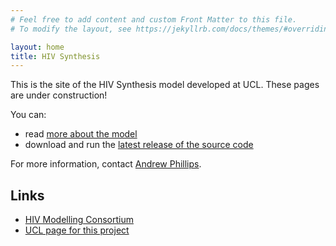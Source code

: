 ```yaml
---
# Feel free to add content and custom Front Matter to this file.
# To modify the layout, see https://jekyllrb.com/docs/themes/#overriding-theme-defaults

layout: home
title: HIV Synthesis
---
```


This is the site of the HIV Synthesis model developed at UCL. These pages are under construction!

You can:
- read [more about the model](about.html)
- download and run the [latest release of the source code](code.html)

For more information, contact [Andrew Phillips](mailto:andrew.phillips@ucl.ac.uk).

## Links
- [HIV Modelling Consortium](http://hivmodeling.org/)
- [UCL page for this project](https://www.ucl.ac.uk/global-health/research/z-research/hiv-synthesis-model)